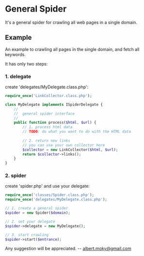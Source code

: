

# General Spider
It's a general spider for crawling all web pages in a single domain.

## Example
An example to crawling all pages in the single domain, and fetch all keywords.

It has only two steps:
### 1. delegate
create 'delegates/MyDelegate.class.php':
```php
require_once('LinkCollector.class.php');

class MyDelegate implements ISpiderDelegate {
    //
    //  general spider interface
    //
    public function process($html, $url) {
        // 1. process html data
        // TODO: do what you want to do with the HTML data
        
        // 2. return new links
        // you can use your own collector here
        $collector = new LinkCollector($html, $url);
        return $collector->links();
    }
}
```
### 2. spider
create 'spider.php' and use your delegate:
```php
require_once('classes/Spider.class.php');
require_once('delegates/MyDelegate.class.php');

// 1. create a general spider
$spider = new Spider($domain);

// 2. set your delegate
$spider->delegate = new MyDelegate();

// 3. start crawling
$spider->start($entrance);
```

Any suggestion will be appreciated.
-- <albert.moky@gmail.com>

